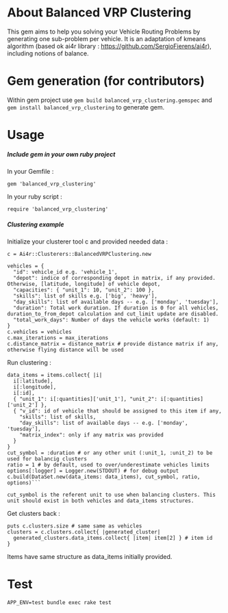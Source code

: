 # About Balanced VRP Clustering

This gem aims to help you solving your Vehicle Routing Problems by generating one sub-problem per vehicle. It is an adaptation of kmeans algorithm (based ok ai4r library : https://github.com/SergioFierens/ai4r), including notions of balance.

# Gem generation (for contributors)

Within gem project use
```gem build balanced_vrp_clustering.gemspec``` and ```gem install balanced_vrp_clustering``` to generate gem.

  # Usage

##### Include gem in your own ruby project

In your Gemfile :

```gem 'balanced_vrp_clustering'```

In your ruby script :

```require 'balanced_vrp_clustering'```

##### Clustering example

Initialize your clusterer tool c and provided needed data :

```c = Ai4r::Clusterers::BalancedVRPClustering.new```

```
vehicles = {
  "id": vehicle_id e.g. 'vehicle_1',
  "depot": indice of corresponding depot in matrix, if any provided. Otherwise, [latitude, longitude] of vehicle depot,
  "capacities": { "unit_1": 10, "unit_2": 100 },
  "skills": list of skills e.g. ['big', 'heavy'],
  "day_skills": list of available days -- e.g. ['monday', 'tuesday'],
  "duration": Total work duration. If duration is 0 for all vehicles, duration_to_from_depot calculation and cut_limit update are disabled.
  "total_work_days": Number of days the vehicle works (default: 1)
}
c.vehicles = vehicles
c.max_iterations = max_iterations
c.distance_matrix = distance_matrix # provide distance matrix if any, otherwise flying distance will be used
```

Run clustering :

```
data_items = items.collect{ |i|
  i[:latitude],
  i[:longitude],
  i[:id],
  { "unit_1": i[:quantities]['unit_1'], "unit_2": i[:quantities]['unit_2'] },
  { "v_id": id of vehicle that should be assigned to this item if any,
    "skills": list of skills,
    "day_skills": list of available days -- e.g. ['monday', 'tuesday'],
    "matrix_index": only if any matrix was provided
  }
}
cut_symbol = :duration # or any other unit (:unit_1, :unit_2) to be used for balancig clusters
ratio = 1 # by default, used to over/underestimate vehicles limits
options[:logger] = Logger.new(STDOUT) # for debug output
c.build(DataSet.new(data_items: data_items), cut_symbol, ratio, options)```

cut_symbol is the referent unit to use when balancing clusters. This unit should exist in both vehicles and data_items structures.
```

Get clusters back :

```
puts c.clusters.size # same same as vehicles
clusters = c.clusters.collect{ |generated_cluster|
  generated_clusters.data_items.collect{ |item| item[2] } # item id
}
```

Items have same structure as data_items initially provided.

# Test

```
APP_ENV=test bundle exec rake test
```
